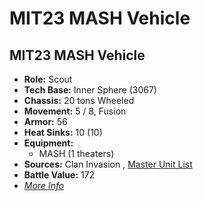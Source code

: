 # MIT23 MASH Vehicle 

## MIT23 MASH Vehicle 

- **Role:** Scout 
- **Tech Base:** Inner Sphere (3067) 
- **Chassis:** 20 tons Wheeled 
- **Movement:** 5 / 8, Fusion 
- **Armor:** 56 
- **Heat Sinks:** 10 (10) 
- **Equipment:** 
  - MASH (1 theaters) 
- **Sources:** Clan Invasion , [Master Unit List](http://masterunitlist.info/Unit/Details/2191) 
- **Battle Value:** 172 
- [*More Info*](mit23_mash_vehicle/mit23_mash_vehicle.md) 

